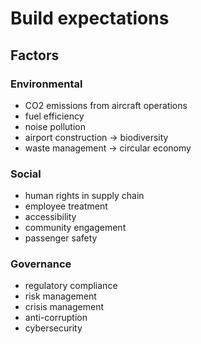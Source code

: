 # Build expectations
## Factors
### Environmental
- CO2 emissions from aircraft operations
- fuel efficiency
- noise pollution
- airport construction -> biodiversity
- waste management -> circular economy
### Social
- human rights in supply chain
- employee treatment
- accessibility
- community engagement
- passenger safety
### Governance
- regulatory compliance
- risk management
- crisis management
- anti-corruption
- cybersecurity
